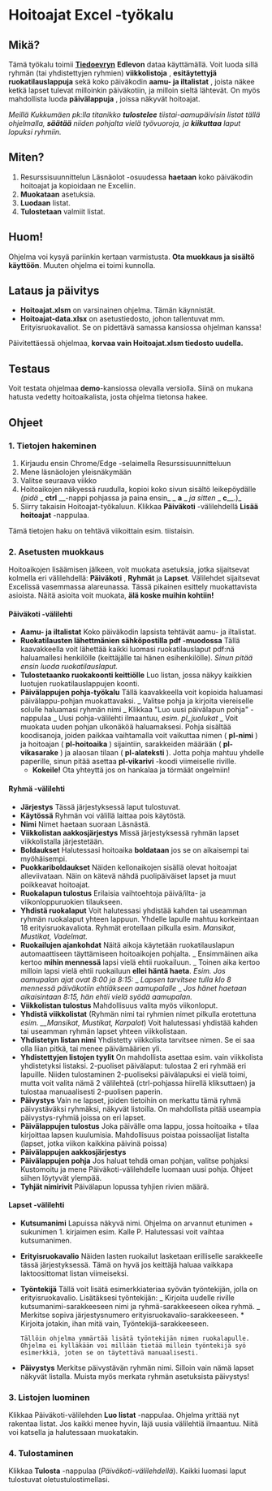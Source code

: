 # Hoitoajat Excel -työkalu

## Mikä?

Tämä työkalu toimii [**Tiedoevryn**](https://www.tietoevry.com/fi) **Edlevon** dataa käyttämällä. Voit luoda sillä ryhmän (tai yhdistettyjen ryhmien) **viikkolistoja** , **esitäytettyjä ruokatilauslappuja** sekä koko päiväkodin **aamu- ja iltalistat** , joista näkee ketkä lapset tulevat milloinkin päiväkotiin, ja milloin sieltä lähtevät. On myös mahdollista luoda **päivälappuja** , joissa näkyvät hoitoajat.

_Meillä Kukkumäen pk:lla titanikko **tulostelee** tiistai-aamupäivisin listat tällä ohjelmalla, **säätää** niiden pohjalta vielä työvuoroja, ja **kiikuttaa** laput lopuksi ryhmiin._

## Miten?

1. Resurssisuunnittelun Läsnäolot -osuudessa **haetaan** koko päiväkodin hoitoajat ja kopioidaan ne Exceliin.
2. **Muokataan** asetuksia.
3. **Luodaan** listat.
4. **Tulostetaan** valmiit listat.

## Huom!

Ohjelma voi kysyä pariinkin kertaan varmistusta. **Ota muokkaus ja sisältö käyttöön**. Muuten ohjelma ei toimi kunnolla.

## Lataus ja päivitys

- **Hoitoajat.xlsm** on varsinainen ohjelma. Tämän käynnistät.
- **Hoitoajat-data.xlsx** on asetustiedosto, johon tallentuvat mm. Erityisruokavaliot. Se on pidettävä samassa kansiossa ohjelman kanssa!

Päivitettäessä ohjelmaa, **korvaa vain Hoitoajat.xlsm tiedosto uudella.**

## Testaus

Voit testata ohjelmaa **demo**-kansiossa olevalla versiolla. Siinä on mukana hatusta vedetty hoitoaikalista, josta ohjelma tietonsa hakee.

## Ohjeet

### 1. Tietojen hakeminen

1. Kirjaudu ensin Chrome/Edge -selaimella Resurssisuunnitteluun
2. Mene läsnäolojen yleisnäkymään
3. Valitse seuraava viikko
4. Hoitoaikojen näkyessä ruudulla, kopioi koko sivun sisältö leikepöydälle
   _(pidä_ _ **ctrl** \_\_-nappi pohjassa ja paina ensin_ _ **a** _ _ja sitten_ _ **c**\_\_.)_
5. Siirry takaisin Hoitoajat-työkaluun. Klikkaa **Päiväkoti** -välilehdellä **Lisää hoitoajat** -nappulaa.

Tämä tietojen haku on tehtävä viikoittain esim. tiistaisin.

### 2. Asetusten muokkaus

Hoitoaikojen lisäämisen jälkeen, voit muokata asetuksia, jotka sijaitsevat kolmella eri välilehdellä: **Päiväkoti** , **Ryhmät** ja **Lapset**. Välilehdet sijaitsevat Excelissä vasemmassa alareunassa. Tässä pikainen esittely muokattavista asioista. Näitä asioita voit muokata, **älä koske muihin kohtiin!**

#### Päiväkoti -välilehti

- **Aamu- ja iltalistat**
  Koko päiväkodin lapsista tehtävät aamu- ja iltalistat.
- **Ruokatilausten lähettmänien sähköpostilla pdf -muodossa**
  Tällä kaavakkeella voit lähettää kaikki luomasi ruokatilauslaput pdf:nä haluamallesi henkilölle (keittäjälle tai hänen esihenkilölle). _Sinun pitää ensin luoda ruokatilauslaput._
- **Tulostetaanko ruokakoonti keittiölle**
  Luo listan, jossa näkyy kaikkien luotujen ruokatilauslappujen koonti.
- **Päivälappujen pohja-työkalu**
  Tällä kaavakkeella voit kopioida haluamasi päivälappu-pohjan muokattavaksi.
  _ Valitse pohja ja kirjoita viereiselle solulle haluamasi ryhmän nimi
  _ Klikkaa "Luo uusi päivälapun pohja" -nappulaa
  _ Uusi pohja-välilehti ilmaantuu, *esim. pl_juolukat*
  _ Voit muokata uuden pohjan ulkonäköä haluamaksesi. Pohja sisältää koodisanoja, joiden paikkaa vaihtamalla voit vaikuttaa nimen ( **pl-nimi** ) ja hoitoajan ( **pl-hoitoaika** ) sijaintiin, sarakkeiden määrään ( **pl-vikasarake** ) ja alaosan tilaan ( **pl-alateksti** ). Jotta pohja mahtuu yhdelle paperille, sinun pitää asettaa **pl-vikarivi** -koodi viimeiselle riville.
  - **Kokeile!** Ota yhteyttä jos on hankalaa ja törmäät ongelmiin!

#### Ryhmä -välilehti

- **Järjestys**
  Tässä järjestyksessä laput tulostuvat.
- **Käytössä**
  Ryhmän voi välillä laittaa pois käytöstä.
- **Nimi**
  Nimet haetaan suoraan Läsnästä.
- **Viikkolistan aakkosjärjestys**
  Missä järjestyksessä ryhmän lapset viikkolistalla järjestetään.
- **Boldaukset**
  Halutessasi hoitoaika **boldataan** jos se on aikaisempi tai myöhäisempi.
- **Puokkariboldaukset**
  Näiden kellonaikojen sisällä olevat hoitoajat alleviivataan. Näin on kätevä nähdä puolipäiväiset lapset ja muut poikkeavat hoitoajat.
- **Ruokalapun tulostus**
  Erilaisia vaihtoehtoja päivä/ilta- ja viikonloppuruokien tilaukseen.
- **Yhdistä ruokalaput**
  Voit halutessasi yhdistää kahden tai useamman ryhmän ruokalaput yhteen lappuun. Yhdelle lapulle mahtuu korkeintaan 18 erityisruokavaliota. Ryhmät erotellaan pilkulla esim. _Mansikat, Mustikat, Vadelmat._
- **Ruokailujen ajankohdat**
  Näitä aikoja käytetään ruokatilauslapun automaattiseen täyttämiseen hoitoaikojen pohjalta.
  _ Ensimmäinen aika kertoo **mihin mennessä** lapsi vielä ehtii ruokailuun.
  _ Toinen aika kertoo milloin lapsi vielä ehtii ruokailuun **ellei häntä haeta**.
  _Esim. Jos aamupalan ajat ovat 8:00 ja 8:15:_
  _ *Lapsen tarvitsee tulla klo 8 mennessä päiväkotiin ehtiäkseen aamupalalle*
  _ _Jos hänet haetaan aikaisintaan 8:15, hän ehtii vielä syödä aamupalan._
- **Viikkolistan tulostus**
  Mahdollisuus valita myös viikonloput.
- **Yhdistä viikkolistat** (Ryhmän nimi tai ryhmien nimet pilkulla erotettuna _esim. \_\_Mansikat, Mustikat, Karpalot_)
  Voit halutessasi yhdistää kahden tai useamman ryhmän lapset yhteen viikkolistaan.
- **Yhdistetyn listan nimi**
  Yhdistetty viikkolista tarvitsee nimen. Se ei saa olla liian pitkä, tai menee päivämäärien yli.
- **Yhdistettyjen listojen tyylit**
  On mahdollista asettaa esim. vain viikkolista yhdistetyksi listaksi.
  2-puoliset päivälaput: tulostaa 2 eri ryhmää eri lapuille. Niiden tulostaminen 2-puoliseksi päivälapuksi ei vielä toimi, mutta voit valita nämä 2 välilehteä (ctrl-pohjassa hiirellä kliksuttaen) ja tulostaa manuaalisesti 2-puolisen paperin.
- **Päivystys**
  Vain ne lapset, joiden tietoihin on merkattu tämä ryhmä päivystäväksi ryhmäksi, näkyvät listoilla. On mahdollista pitää useampia päivystys-ryhmiä joissa on eri lapset.
- **Päivälappujen tulostus**
  Joka päivälle oma lappu, jossa hoitoaika + tilaa kirjoittaa lapsen kuulumisia.
  Mahdollisuus poistaa poissaolijat listalta (lapset, jotka viikon kaikkina päivinä poissa)
- **Päivälappujen aakkosjärjestys**
- **Päivälappujen pohja**
  Jos haluat tehdä oman pohjan, valitse pohjaksi Kustomoitu ja mene Päiväkoti-välilehdelle luomaan uusi pohja. Ohjeet siihen löytyvät ylempää.
- **Tyhjät nimirivit**
  Päivälapun lopussa tyhjien rivien määrä.

#### Lapset -välilehti

- **Kutsumanimi**
  Lapuissa näkyvä nimi. Ohjelma on arvannut etunimen + sukunimen 1. kirjaimen esim. Kalle P. Halutessasi voit vaihtaa kutsumanimen.
- **Erityisruokavalio**
  Näiden lasten ruokailut lasketaan erilliselle sarakkeelle tässä järjestyksessä. Tämä on hyvä jos keittäjä haluaa vaikkapa laktoosittomat listan viimeiseksi.
- **Työntekijä**
  Tällä voit lisätä esimerkkiateriaa syövän työntekijän, jolla on erityisruokavalio. Lisätäksesi työntekijän:
  _ Kirjoita uudelle riville kutsumanimi-sarakkeeseen nimi ja ryhmä-sarakkeeseen oikea ryhmä.
  _ Merkitse sopiva järjestysnumero erityisruokavalio-sarakkeeseen. \* Kirjoita jotakin, ihan mitä vain, Työntekijä-sarakkeeseen.

      Tällöin ohjelma ymmärtää lisätä työntekijän nimen ruokalapulle. Ohjelma ei kylläkään voi millään tietää milloin työntekijä syö esimerkkiä, joten se on täytettävä manuaalisesti.

- **Päivystys**
  Merkitse päivystävän ryhmän nimi. Silloin vain nämä lapset näkyvät listalla. Muista myös merkata ryhmän asetuksista päivystys!

### 3. Listojen luominen

Klikkaa Päiväkoti-välilehden **Luo listat** -nappulaa. Ohjelma yrittää nyt rakentaa listat. Jos kaikki menee hyvin, läjä uusia välilehtiä ilmaantuu. Niitä voi katsella ja halutessaan muokatakin.

### 4. Tulostaminen

Klikkaa **Tulosta** -nappulaa (_Päiväkoti-välilehdellä_). Kaikki luomasi laput tulostuvat oletustulostimellasi.
